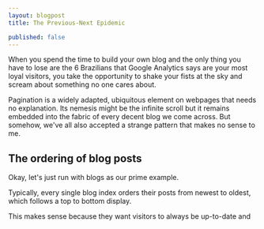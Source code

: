 ```yaml
---
layout: blogpost
title: The Previous-Next Epidemic

published: false
---
```


When you spend the time to build your own blog and the only thing you have to lose are the 6 Brazilians that Google Analytics says are your most loyal visitors, you take the opportunity to shake your fists at the sky and scream about something no one cares about.

Pagination is a widely adapted, ubiquitous element on webpages that needs no explanation. Its nemesis might be the infinite scroll but it remains embedded into the fabric of every decent blog we come across. But somehow, we've all also accepted a strange pattern that makes no sense to me.

## The ordering of blog posts

Okay, let's just run with blogs as our prime example.

Typically, every single blog index orders their posts from newest to oldest, which follows a top to bottom display.



This makes sense because they want visitors to always be up-to-date and 
